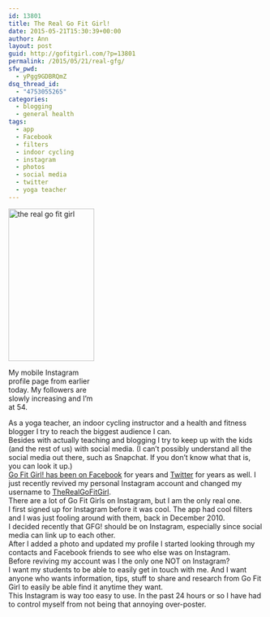 ```yaml
---
id: 13801
title: The Real Go Fit Girl!
date: 2015-05-21T15:30:39+00:00
author: Ann
layout: post
guid: http://gofitgirl.com/?p=13801
permalink: /2015/05/21/real-gfg/
sfw_pwd:
  - yPgg9GDBRQmZ
dsq_thread_id:
  - "4753055265"
categories:
  - blogging
  - general health
tags:
  - app
  - Facebook
  - filters
  - indoor cycling
  - instagram
  - photos
  - social media
  - twitter
  - yoga teacher
---
```

<div id="attachment_13806" style="width: 179px" class="wp-caption alignleft">
  <a href="http://gofitgirl.com/2015/05/real-gfg/img_6598/" rel="attachment wp-att-13806"><img class="size-medium wp-image-13806" src="http://gofitgirl.com/wp-content/uploads/2015/05/IMG_6598-169x300.png" alt="the real go fit girl" width="169" height="300" /></a>
  
  <p class="wp-caption-text">
    My mobile Instagram profile page from earlier today. My followers are slowly increasing and I&#8217;m at 54.
  </p>
</div>

  
As a yoga teacher, an indoor cycling instructor and a health and fitness blogger I try to reach the biggest audience I can.  
Besides with actually teaching and blogging I try to keep up with the kids (and the rest of us) with social media. (I can&#8217;t possibly understand all the social media out there, such as Snapchat. If you don&#8217;t know what that is, you can look it up.)  
[Go Fit Girl! has been on Facebook](https://www.facebook.com/GoFitGirl) for years and [Twitter](https://twitter.com/GoFitGirl) for years as well. I just recently revived my personal Instagram account and changed my username to [TheRealGoFitGirl](https://instagram.com/therealgofitgirl/).  
There are a lot of Go Fit Girls on Instagram, but I am the only real one.  
I first signed up for Instagram before it was cool. The app had cool filters and I was just fooling around with them, back in December 2010.  
I decided recently that GFG! should be on Instagram, especially since social media can link up to each other.  
After I added a photo and updated my profile I started looking through my contacts and Facebook friends to see who else was on Instagram.  
Before reviving my account was I the only one NOT on Instagram?  
I want my students to be able to easily get in touch with me. And I want anyone who wants information, tips, stuff to share and research from Go Fit Girl to easily be able find it anytime they want.  
This Instagram is way too easy to use. In the past 24 hours or so I have had to control myself from not being that annoying over-poster.